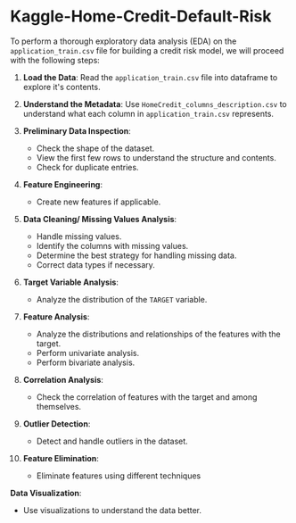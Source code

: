 # Kaggle-Home-Credit-Default-Risk

To perform a thorough exploratory data analysis (EDA) on the `application_train.csv` file for building a credit risk model, we will proceed with the following steps:

1. **Load the Data**: Read the `application_train.csv` file into dataframe to explore it's contents.

2. **Understand the Metadata**: Use `HomeCredit_columns_description.csv` to understand what each column in `application_train.csv` represents.

3. **Preliminary Data Inspection**: 
    - Check the shape of the dataset.
    - View the first few rows to understand the structure and contents.
    - Check for duplicate entries.

4. **Feature Engineering**: 
    - Create new features if applicable.

5. **Data Cleaning/ Missing Values Analysis**: 
    - Handle missing values.
    - Identify the columns with missing values.
    - Determine the best strategy for handling missing data.
    - Correct data types if necessary.

6. **Target Variable Analysis**: 
    - Analyze the distribution of the `TARGET` variable.

7. **Feature Analysis**: 
    - Analyze the distributions and relationships of the features with the target.
    - Perform univariate analysis.
    - Perform bivariate analysis.

8. **Correlation Analysis**: 
    - Check the correlation of features with the target and among themselves.

9. **Outlier Detection**: 
    - Detect and handle outliers in the dataset.

10. **Feature Elimination**: 
    - Eliminate features using different techniques

**Data Visualization**: 
- Use visualizations to understand the data better.

